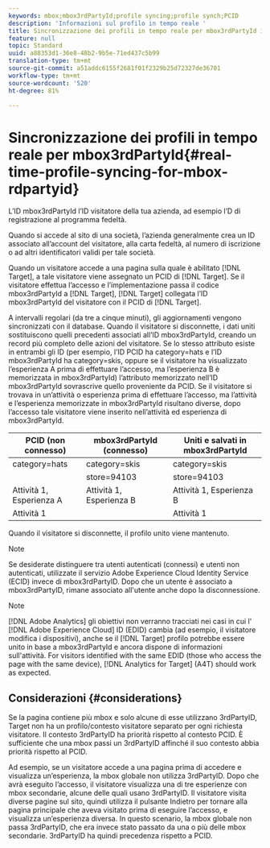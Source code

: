 ```yaml
---
keywords: mbox;mbox3rdPartyId;profile syncing;profile synch;PCID
description: 'Informazioni sul profilo in tempo reale '
title: Sincronizzazione dei profili in tempo reale per mbox3rdPartyId in Adobe Target
feature: null
topic: Standard
uuid: a88353d1-36e8-48b2-9b5e-71ed437c5b99
translation-type: tm+mt
source-git-commit: a51addc6155f2681f01f2329b25d72327de36701
workflow-type: tm+mt
source-wordcount: '520'
ht-degree: 81%

---
```



# Sincronizzazione dei profili in tempo reale per mbox3rdPartyId{#real-time-profile-syncing-for-mbox-rdpartyid}

L’ID mbox3rdPartyId l’ID visitatore della tua azienda, ad esempio l’D di registrazione al programma fedeltà.

Quando si accede al sito di una società, l’azienda generalmente crea un ID associato all’account del visitatore, alla carta fedeltà, al numero di iscrizione o ad altri identificatori validi per tale società.

Quando un visitatore accede a una pagina sulla quale è abilitato [!DNL Target], a tale visitatore viene assegnato un PCID di [!DNL Target]. Se il visitatore effettua l’accesso e l’implementazione passa il codice mbox3rdPartyId a [!DNL Target], [!DNL Target] collegata l’ID mbox3rdPartyId del visitatore con il PCID di [!DNL Target].

A intervalli regolari (da tre a cinque minuti), gli aggiornamenti vengono sincronizzati con il database. Quando il visitatore si disconnette, i dati uniti sostituiscono quelli precedenti associati all’ID mbox3rdPartyId, creando un record più completo delle azioni del visitatore. Se lo stesso attributo esiste in entrambi gli ID (per esempio, l’ID PCID ha category=hats e l’ID mbox3rdPartyId ha category=skis, oppure se il visitatore ha visualizzato l’esperienza A prima di effettuare l’accesso, ma l’esperienza B è memorizzata in mbox3rdPartyId) l’attributo memorizzato nell’ID mbox3rdPartyId sovrascrive quello proveniente da PCID. Se il visitatore si trovava in un’attività o esperienza prima di effettuare l’accesso, ma l’attività e l’esperienza memorizzate in mbox3rdPartyId risultano diverse, dopo l’accesso tale visitatore viene inserito nell’attività ed esperienza di mbox3rdPartyId.

| PCID (non connesso) | mbox3rdPartyId (connesso) | Uniti e salvati in mbox3rdPartyId  |
|---|---|---|
| category=hats | category=skis | category=skis |
|  | store=94103 | store=94103 |
| Attività 1, Esperienza A | Attività 1, Esperienza B | Attività 1, Esperienza B |
| Attività 1 |  | Attività 1 |

Quando il visitatore si disconnette, il profilo unito viene mantenuto.

>[!NOTE]
>
>Se desiderate distinguere tra utenti autenticati (connessi) e utenti non autenticati, utilizzate il servizio Adobe Experience Cloud Identity Service (ECID) invece di mbox3rdPartyID. Dopo che un utente è associato a mbox3rdPartyID, rimane associato all&#39;utente anche dopo la disconnessione.

>[!NOTE]
>
>[!DNL Adobe Analytics] gli obiettivi non verranno tracciati nei casi in cui l&#39; [!DNL Adobe Experience Cloud] ID (EDID) cambia (ad esempio, il visitatore modifica i dispositivi), anche se il [!DNL Target] profilo potrebbe essere unito in base a mbox3rdPartyId e ancora dispone di informazioni sull&#39;attività. For visitors identified with the same EDID (those who access the page with the same device), [!DNL Analytics for Target] (A4T) should work as expected.

## Considerazioni {#considerations}

Se la pagina contiene più mbox e solo alcune di esse utilizzano 3rdPartyID, Target non ha un profilo/contesto visitatore separato per ogni richiesta visitatore. Il contesto 3rdPartyID ha priorità rispetto al contesto PCID. È sufficiente che una mbox passi un 3rdPartyID affinché il suo contesto abbia priorità rispetto al PCID.

Ad esempio, se un visitatore accede a una pagina prima di accedere e visualizza un’esperienza, la mbox globale non utilizza 3rdPartyID. Dopo che avrà eseguito l’accesso, il visitatore visualizza una di tre esperienze con mbox secondarie, alcune delle quali usano 3rdPartyID. Il visitatore visita diverse pagine sul sito, quindi utilizza il pulsante Indietro per tornare alla pagina principale che aveva visitato prima di eseguire l’accesso, e visualizza un’esperienza diversa. In questo scenario, la mbox globale non passa 3rdPartyID, che era invece stato passato da una o più delle mbox secondarie. 3rdPartyID ha quindi precedenza rispetto a PCID.
